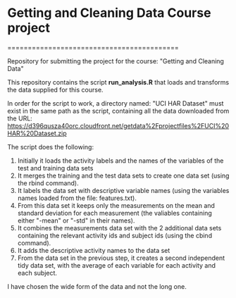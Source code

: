 # Getting and Cleaning Data Course project
==========================================

Repository for submitting the project for the course: "Getting and Cleaning Data"

This repository contains the script **run_analysis.R** that loads and transforms the data supplied for this course.

In order for the script to work, a directory named: "UCI HAR Dataset" must exist in the same path as the script, containing all the data downloaded from the URL: https://d396qusza40orc.cloudfront.net/getdata%2Fprojectfiles%2FUCI%20HAR%20Dataset.zip 

The script does the following:
1. Initially it loads the activity labels and the names of the variables of the test and training data sets
2. It merges the training and the test data sets to create one data set (using the rbind command).
3. It labels the data set with descriptive variable names (using the variables names loaded from the file: features.txt). 
4. From this data set it keeps only the measurements on the mean and standard deviation for each measurement (the valiables containing either "-mean" or "-std" in their names). 
5. It combines the measurements data set with the 2 additional data sets containing the relevant activity ids and subject ids (using the cbind command).
6. It adds the descriptive activity names to the data set
7. From the data set in the previous step, it creates a second independent tidy data set, with the average of each variable for each activity and each subject.

I have chosen the wide form of the data and not the long one.

